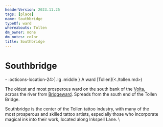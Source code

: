 ```yaml
---
headerVersion: 2023.11.25
tags: [place]
name: Southbridge
typeOf: ward
whereabouts: Tollen
dm_owner: none
dm_notes: color
title: Southbridge
---
```

# Southbridge
<div class="grid cards ext-narrow-margin ext-one-column" markdown>
-    :octicons-location-24:{ .lg .middle } A ward [Tollen](<./tollen.md>)  
</div>


The oldest and most prosperous ward on the south bank of the [Volta](<../rivers/volta-watershed/volta.md>), across the river from [Bridgeward](<./bridgeward.md>). Spreads from the south end of the Tollen Bridge. 

Southbridge is the center of the Tollen tattoo industry, with many of the most prosperous and skilled tattoo artists, especially those who incorporate magical ink into their work, located along Inkspell Lane.
\